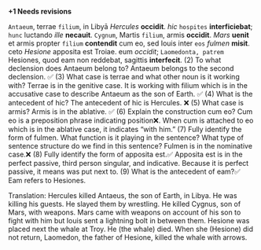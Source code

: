 **+1 Needs revisions**

`Antaeum`, terrae `filium`, in Libyā *Hercules* **occidit**. *hic* `hospites` **interficiebat**; `hunc` luctando *ille* **necauit**. `Cygnum`, Martis `filium`, armis **occidit**. *Mars* **uenit** et armis propter `filium` **contendit** cum eo, sed Iouis inter `eos` *fulmen* **misit**. ceto *Hesione* apposita est Troiae. eum *occidit*; `Laomedonta, patrem` Hesiones, quod eam non reddebat, sagittis **interfecit**. 
(2) To what declension does Antaeum belong to?
Antaeum belongs to the second declension. ✅
(3) What case is terrae and what other noun is it working with?
Terrae is in the genitive case. It is working with filium which is in the accusative case to describe Antaeum as the son of Earth. ✅
(4) What is the antecedent of hic?
The antecedent of hic is Hercules. ❌
(5) What case is armis?
Armis is in the ablative. ✅
(6) Explain the construction cum eo?
Cum eo is a preposition phrase indicating position❌. When cum is attached to eo which is in the ablative case, it indicates “with him.” 
(7) Fully identify the form of fulmen. What function is it playing in the sentence? What type of sentence structure do we find in this sentence?
Fulmen is in the nominative case.❌ 
(8) Fully identify the form of apposita est.✅
Apposita est is in the perfect passive, third person singular, and indicative. Because it is perfect passive, it means was put next to. 
(9) What is the antecedent of eam?✅
Eam refers to Hesiones. 

Translation: 
Hercules killed Antaeus, the son of Earth, in Libya. He was killing his guests. He slayed them by wrestling. He killed Cygnus, son of Mars, with weapons. Mars came with weapons on account of his son to fight with him but Iouis sent a lightning bolt in between them. Hesione was placed next the whale at Troy. He (the whale) died. When she (Hesione) did not return, Laomedon, the father of Hesione, killed the whale with arrows. 
